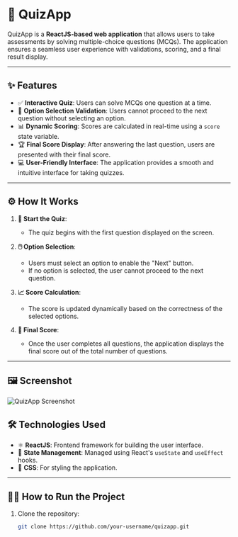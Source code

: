 # 🎯 QuizApp

QuizApp is a **ReactJS-based web application** that allows users to take assessments by solving multiple-choice questions (MCQs). The application ensures a seamless user experience with validations, scoring, and a final result display.

---

## ✨ Features

- ✅ **Interactive Quiz**: Users can solve MCQs one question at a time.  
- 🚦 **Option Selection Validation**: Users cannot proceed to the next question without selecting an option.  
- 📊 **Dynamic Scoring**: Scores are calculated in real-time using a `score` state variable.  
- 🏆 **Final Score Display**: After answering the last question, users are presented with their final score.  
- 💻 **User-Friendly Interface**: The application provides a smooth and intuitive interface for taking quizzes.  

---

## ⚙️ How It Works

1. **🚀 Start the Quiz**:
   - The quiz begins with the first question displayed on the screen.
   
2. **🖱️ Option Selection**:
   - Users must select an option to enable the "Next" button.  
   - If no option is selected, the user cannot proceed to the next question.

3. **📈 Score Calculation**:
   - The score is updated dynamically based on the correctness of the selected options.

4. **🎉 Final Score**:
   - Once the user completes all questions, the application displays the final score out of the total number of questions.

---
## 🖼️ Screenshot

![QuizApp Screenshot](![quizapp-home](https://github.com/user-attachments/assets/1806b034-7882-4be3-b718-c7efb6526eca)
)


## 🛠️ Technologies Used

- ⚛️ **ReactJS**: Frontend framework for building the user interface.  
- 🎯 **State Management**: Managed using React's `useState` and `useEffect` hooks.  
- 🎨 **CSS**: For styling the application.  

---

## 🏃‍♂️ How to Run the Project

1. Clone the repository:  
   ```bash
   git clone https://github.com/your-username/quizapp.git
